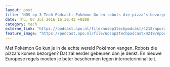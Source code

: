 ```yaml
---
layout: post
title: "NOS op 3 Tech Podcast: Pokémon Go en robots die pizza's bezorgen"
date: Thu, 07 Jul 2016 16:30:43 +0200
category: tech
externe_link: "https://podcast.npo.nl/file/nosop3techpodcast/4218/nporadio1_nosop3techpodcast_20160707_nos-op-3-tech-podcast-pokemon-go-en-robots-die-pizza-s-bezorgen.mp3"
feature_image: "https://podcast.npo.nl/file/nosop3techpodcast/4218/nporadio1_nosop3techpodcast_20160707_nos-op-3-tech-podcast-pokemon-go-en-robots-die-pizza-s-bezorgen.mp3"
---
```


Met Pokémon Go kun je in de echte wereld Pokémon vangen. Robots die pizza's komen bezorgen? Dat zal eerder gebeuren dan je denkt. En nieuwe Europese regels moeten je beter beschermen tegen internetcriminaliteit.<img src="http://feeds.feedburner.com/~r/nosop3-tech-podcast/~4/uhQIxSfHoE0" height="1" width="1" alt=""/>
